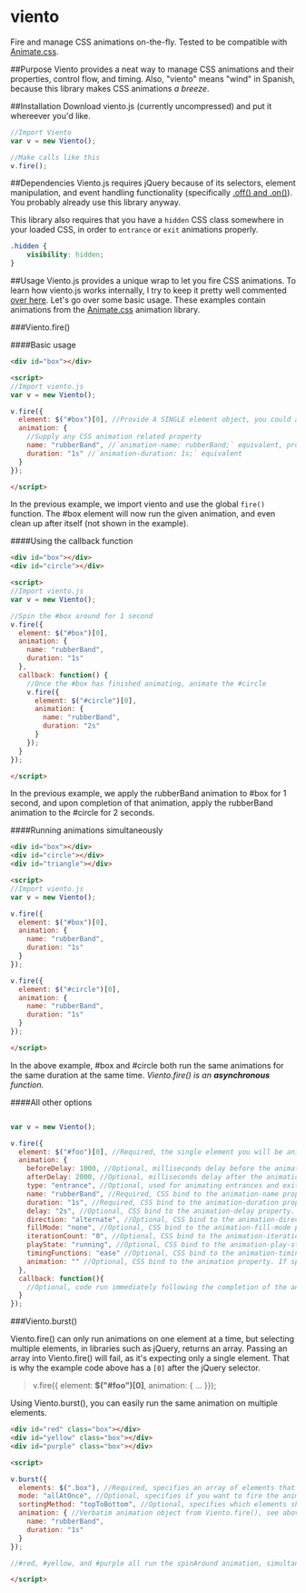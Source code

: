 viento
======

Fire and manage CSS animations on-the-fly. Tested to be compatible with [Animate.css](https://daneden.github.io/animate.css/).

[//]: # (WEB_CONTENT_START)

##Purpose
Viento provides a neat way to manage CSS animations and their properties, control flow, and timing. Also, "viento" means "wind" in Spanish, because this library makes CSS animations *a breeze*.

##Installation
Download viento.js (currently uncompressed) and put it whereever you'd like.

```javascript
//Import Viento
var v = new Viento();

//Make calls like this
v.fire();
```

##Dependencies
Viento.js requires jQuery because of its selectors, element manipulation, and event handling functionality (specifically [.off() and .on()](http://api.jquery.com/off/)). You probably already use this library anyway.

This library also requires that you have a `hidden` CSS class somewhere in your loaded CSS, in order to `entrance` or `exit` animations properly.

```css
.hidden {
    visibility: hidden;
}
```

##Usage
Viento.js provides a unique wrap to let you fire CSS animations. To learn how viento.js works internally, I try to keep it pretty well commented [over here](https://github.com/au5ton/viento/blob/gh-pages/dist/viento.js). Let's go over some basic usage. These examples contain animations from the [Animate.css](https://daneden.github.io/animate.css/) animation library.

###Viento.fire()

####Basic usage

```html
<div id="box"></div>

<script>
//Import viento.js
var v = new Viento();

v.fire({
  element: $("#box")[0], //Provide A SINGLE element object, you could also use document.getElementById().
  animation: {
    //Supply any CSS animation related property
    name: "rubberBand", //`animation-name: rubberBand;` equivalent, provide what has @keyframe in front of it
    duration: "1s" //`animation-duration: 1s;` equivalent
  }
});

</script>
```

In the previous example, we import viento and use the global `fire()` function. The #box element will now run the given animation, and even clean up after itself (not shown in the example).


####Using the callback function

```html
<div id="box"></div>
<div id="circle"></div>

<script>
//Import viento.js
var v = new Viento();

//Spin the #box around for 1 second
v.fire({
  element: $("#box")[0],
  animation: {
    name: "rubberBand",
    duration: "1s"
  },
  callback: function() {
    //Once the #box has finished animating, animate the #circle
    v.fire({
      element: $("#circle")[0],
      animation: {
        name: "rubberBand",
        duration: "2s"
      }
    });
  }
});

</script>
```

In the previous example, we apply the rubberBand animation to #box for 1 second, and upon completion of that animation, apply the rubberBand animation to the #circle for 2 seconds.


####Running animations simultaneously

```html
<div id="box"></div>
<div id="circle"></div>
<div id="triangle"></div>

<script>
//Import viento.js
var v = new Viento();

v.fire({
  element: $("#box")[0],
  animation: {
    name: "rubberBand",
    duration: "1s"
  }
});

v.fire({
  element: $("#circle")[0],
  animation: {
    name: "rubberBand",
    duration: "1s"
  }
});

</script>
```

In the above example, #box and #circle both run the same animations for the same duration at the same time. _Viento.fire() is an **asynchronous** function._

####All other options

```javascript

var v = new Viento();

v.fire({
  element: $("#foo")[0], //Required, the single element you will be animating.
  animation: {
    beforeDelay: 1000, //Optional, milliseconds delay before the animation begins
    afterDelay: 2000, //Optional, milliseconds delay after the animation ends
    type: "entrance", //Optional, used for animating entrances and exits of elements. Uses the "hidden" CSS class. Possible parameters: "entrance" or "exit".
    name: "rubberBand", //Required, CSS bind to the animation-name property.
    duration: "1s", //Required, CSS bind to the animation-duration property.
    delay: "2s", //Optional, CSS bind to the animation-delay property.
    direction: "alternate", //Optional, CSS bind to the animation-direction property.
    fillMode: "none", //Optional, CSS bind to the animation-fill-mode property.
    iterationCount: "0", //Optional, CSS bind to the animation-iteration-count property.
    playState: "running", //Optional, CSS bind to the animation-play-state property.
    timingFunctions: "ease" //Optional, CSS bind to the animation-timing-functions property.
    animation: "" //Optional, CSS bind to the animation property. If specified, it will overwrite the others
  },
  callback: function(){
    //Optional, code run immediately following the completion of the animation
  }
});

```

###Viento.burst()

Viento.fire() can only run animations on one element at a time, but selecting multiple elements, in libraries such as jQuery, returns an array. Passing an array into Viento.fire() will fail, as it's expecting only a single element. That is why the example code above has a `[0]` after the jQuery selector.

> v.fire({ element: **$("#foo")[0]**, animation: { ... }});

Using Viento.burst(), you can easily run the same animation on multiple elements.

```html
<div id="red" class="box"></div>
<div id="yellow" class="box"></div>
<div id="purple" class="box"></div>

<script>

v.burst({
  elements: $(".box"), //Required, specifies an array of elements that you want to act upon
  mode: "allAtOnce", //Optional, specifies if you want to fire the animations on the elements "allAtOnce" or "oneAtATime"
  sortingMethod: "topToBottom", //Optional, specifies which elements should be animated first. Pass an Array.sort() compatible function and use the objects as elements, or use some built-in ones with "topToBottom" or "bottomToTop"
  animation: { //Verbatim animation object from Viento.fire(), see above for details and arguments
    name: "rubberBand",
    duration: "1s"
  }
});

//#red, #yellow, and #purple all run the spinAround animation, simultaneously

</script>
```
